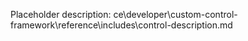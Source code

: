 Placeholder description: ce\developer\custom-control-framework\reference\includes\control-description.md
